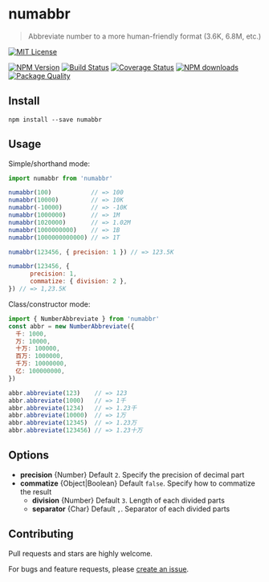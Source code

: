 # numabbr

> Abbreviate number to a more human-friendly format (3.6K, 6.8M, etc.)

[![MIT License](https://img.shields.io/badge/license-MIT_License-green.svg?style=flat-square)](https://github.com/bubkoo/number-abbreviate/blob/master/LICENSE)

[![NPM Version](https://img.shields.io/npm/v/numabbr.svg?style=flat-square)](https://www.npmjs.com/package/numabbr)
[![Build Status](https://img.shields.io/travis/bubkoo/number-abbreviate.svg?style=flat)](https://travis-ci.org/bubkoo/number-abbreviate)
[![Coverage Status](https://img.shields.io/coveralls/bubkoo/number-abbreviate.svg?style=flat)](https://coveralls.io/r/bubkoo/number-abbreviate)
[![NPM downloads](http://img.shields.io/npm/dm/numabbr.svg?style=flat)](https://npmjs.org/package/numabbr)
[![Package Quality](http://npm.packagequality.com/shield/numabbr.svg)](http://packagequality.com/#?package=numabbr)

## Install

```
npm install --save numabbr
```

## Usage

Simple/shorthand mode:

```js
import numabbr from 'numabbr'

numabbr(100)           // => 100
numabbr(10000)         // => 10K
numabbr(-10000)        // => -10K
numabbr(1000000)       // => 1M
numabbr(1020000)       // => 1.02M
numabbr(1000000000)    // => 1B
numabbr(1000000000000) // => 1T

numabbr(123456, { precision: 1 }) // => 123.5K

numabbr(123456, {
      precision: 1,
      commatize: { division: 2 },
}) // => 1,23.5K
```

Class/constructor mode:

```js
import { NumberAbbreviate } from 'numabbr'
const abbr = new NumberAbbreviate({
  千: 1000,
  万: 10000,
  十万: 100000,
  百万: 1000000,
  千万: 10000000,
  亿: 100000000,
})

abbr.abbreviate(123)    // => 123
abbr.abbreviate(1000)   // => 1千
abbr.abbreviate(1234)   // => 1.23千
abbr.abbreviate(10000)  // => 1万
abbr.abbreviate(12345)  // => 1.23万
abbr.abbreviate(123456) // => 1.23十万
```

## Options

- **precision** {Number} Default `2`. Specify the precision of decimal part
- **commatize** {Object|Boolean} Default `false`. Specify how to commatize the result
  - **division** {Number} Default `3`. Length of each divided parts
  - **separator** {Char} Default `,`. Separator of each divided parts

## Contributing

Pull requests and stars are highly welcome.

For bugs and feature requests, please [create an issue](https://github.com/bubkoo/number-abbreviate/issues/new).
